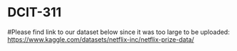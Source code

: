 # DCIT-311
#Please find link to our dataset below since it was too large to be uploaded:
https://www.kaggle.com/datasets/netflix-inc/netflix-prize-data/
